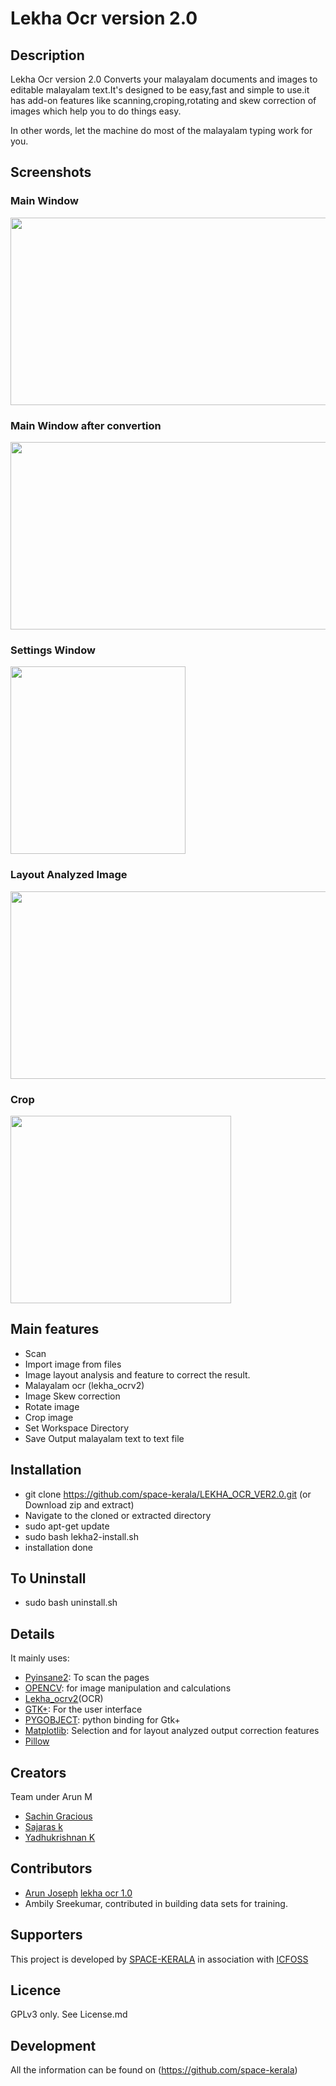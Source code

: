 # Lekha Ocr version 2.0


## Description

Lekha Ocr version 2.0 Converts your malayalam documents and images to editable malayalam text.It's designed to be easy,fast and simple to use.it has add-on features like scanning,croping,rotating and skew correction of images which help you to do things easy. 

In other words, let the machine do most of the malayalam typing work for you.


## Screenshots

### Main Window

<a href="https://github.com/space-kerala/LEKHA_OCR_VER2.0/blob/master/screenshots/screenshot_mainwindow.png">
  <img src="https://github.com/space-kerala/LEKHA_OCR_VER2.0/blob/master/screenshots/screenshot_mainwindow.png" width="534" height="300" />
</a>

### Main Window after convertion
<a href="https://github.com/space-kerala/LEKHA_OCR_VER2.0/blob/master/screenshots/screenshot_output.png">
  <img src="https://github.com/space-kerala/LEKHA_OCR_VER2.0/blob/master/screenshots/screenshot_output.png" width="534" height="300" />
</a>


### Settings Window

<a href="https://github.com/space-kerala/LEKHA_OCR_VER2.0/blob/master/screenshots/screenshot_settings.png">
  <img src="https://github.com/space-kerala/LEKHA_OCR_VER2.0/blob/master/screenshots/screenshot_settings.png" width="280" height="300" />
</a>


### Layout Analyzed Image

<a href="https://github.com/space-kerala/LEKHA_OCR_VER2.0/blob/master/screenshots/screenshot_layout.png">
  <img src="https://github.com/space-kerala/LEKHA_OCR_VER2.0/blob/master/screenshots/screenshot_layout.png" width="534" height="300" />
</a>

### Crop

<a href="https://github.com/space-kerala/LEKHA_OCR_VER2.0/blob/master/screenshots/screenshot_crop.png">
  <img src="https://github.com/space-kerala/LEKHA_OCR_VER2.0/blob/master/screenshots/screenshot_crop.png" width="353" height="300" />
</a>




## Main features

* Scan
* Import image from files
* Image layout analysis and feature to correct the result.
* Malayalam ocr (lekha_ocrv2)
* Image Skew correction
* Rotate image
* Crop image
* Set Workspace Directory 
* Save Output malayalam text to text file




## Installation

* git clone https://github.com/space-kerala/LEKHA_OCR_VER2.0.git 
  (or Download zip and extract)
* Navigate to the cloned or extracted directory
* sudo apt-get update
* sudo bash lekha2-install.sh
* installation done  

## To Uninstall
* sudo bash uninstall.sh 

## Details

It mainly uses:

* [Pyinsane2](https://pypi.python.org/pypi/pyinsane2): To scan the pages
* [OPENCV](https://github.com/opencv/opencv): for image manipulation and calculations
* [Lekha_ocrv2](https://github.com/space-kerala/LEKHA_OCR_VER2.0/tree/master/lekha_ocr)(OCR)
* [GTK+](http://www.gtk.org/): For the user interface
* [PYGOBJECT](https://pygobject.readthedocs.io/): python binding for Gtk+
* [Matplotlib](https://matplotlib.org/): Selection and for layout analyzed output correction features
* [Pillow](https://pypi.python.org/pypi/Pillow/)


## Creators
  Team under Arun M    
* [Sachin Gracious](https://github.com/sachingracious)
* [Sajaras k](https://github.com/sajaras)
* [Yadhukrishnan K](https://github.com/yadu17)

## Contributors
* [Arun Joseph](https://github.com/arunjoseph0) [lekha ocr 1.0](https://gitlab.com/space-kerala/lekha-OCR)
* Ambily Sreekumar, contributed in building data sets for training.

## Supporters
   This project is developed by [SPACE-KERALA](https://github.com/space-kerala) in association with [ICFOSS](https://icfoss.in)


## Licence

GPLv3 only. See License.md


## Development

All the information can be found on (https://github.com/space-kerala)